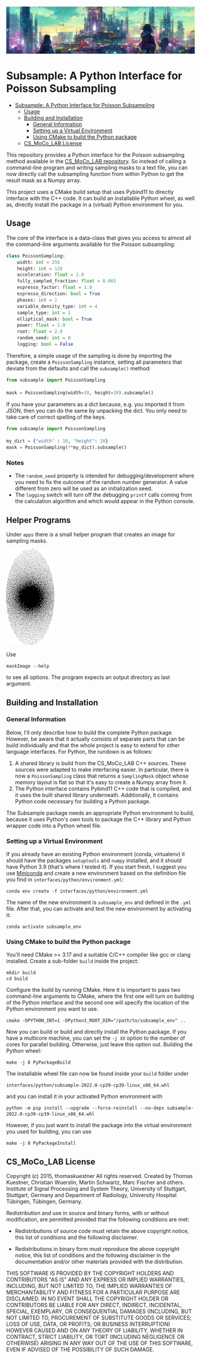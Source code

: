 ![Just a nice banner](subsample.jpg)

# Subsample: A Python Interface for Poisson Subsampling

<!-- TOC -->
* [Subsample: A Python Interface for Poisson Subsampling](#subsample--a-python-interface-for-poisson-subsampling)
  * [Usage](#usage)
  * [Building and Installation](#building-and-installation)
    * [General Information](#general-information)
    * [Setting up a Virtual Environment](#setting-up-a-virtual-environment)
    * [Using CMake to build the Python package](#using-cmake-to-build-the-python-package)
  * [CS_MoCo_LAB License](#csmocolab-license)
<!-- TOC -->

This repository provides a Python interface for the Poisson subsampling
method available in the [CS_MoCo_LAB repository](https://github.com/thomaskuestner/CS_MoCo_LAB).
So instead of calling a command-line program and writing sampling masks to a text file, you can now directly
call the subsampling function from within Python to get the result mask as a Numpy array.

This project uses a CMake build setup that uses Pybind11 to directly interface with the C++ code.
It can build an installable Python wheel, as well as, directly install the package in a (virtual) Python environment
for you.

## Usage

The core of the interface is a data-class that gives you access to almost all the command-line
arguments available for the Poisson subsampling:

```python
class PoissonSampling:
    width: int = 256
    height: int = 128
    acceleration: float = 2.0
    fully_sampled_fraction: float = 0.065
    espresso_factor: float = 1.0
    espresso_direction: bool = True
    phases: int = 1
    variable_density_type: int = 4
    sample_type: int = 1
    elliptical_mask: bool = True
    power: float = 2.0
    root: float = 2.0
    random_seed: int = 0
    logging: bool = False
```

Therefore, a simple usage of the sampling is done by importing the package, create a `PoissonSampling`
instance, setting all parameters that deviate from the defaults and call the `subsample()` method:

```python
from subsample import PoissonSampling

mask = PoissonSampling(width=10, height=10).subsample()
```

If you have your parameters as a dict because, e.g. you imported it from JSON, then you can do the same
by unpacking the dict.
You only need to take care of correct spelling of the keys.

```python
from subsample import PoissonSampling

my_dict = {"width" : 10, "height": 20}
mask = PoissonSampling(**my_dict).subsample()
```

### Notes

- The `random_seed` property is intended for debugging/development where you need to fix the outcome of the random
  number generator. A value different from zero will be used as an initialization seed.
- The `logging` switch will turn off the debugging `printf` calls coming from the calculation algorithm and which would
  appear in the Python console.

## Helper Programs

Under `apps` there is a small helper program that creates an image for sampling masks.

![Mask image](mask.png)

Use

```shell
maskImage --help
```

to see all options.
The program expects an output directory as last argument.

## Building and Installation

### General Information

Below, I'll only describe how to build the complete Python package.
However, be aware that it actually consists of separate parts that can be build individually
and that the whole project is easy to extend for other language interfaces.
For Python, the rundown is as follows:

1. A shared library is build from the CS_MoCo_LAB C++ sources. These sources were adapted to make
   interfacing easier. In particular, there is now a `PoissonSampling` class that returns a
   `SamplingMask` object whose memory layout is flat so that it's easy to create a Numpy array from it.
2. The Python interface contains Pybind11 C++ code that is compiled, and it uses the built shared
   library underneath. Additionally, it contains Python code necessary for building a Python package.

The Subsample package needs an appropriate Python environment to build, because it uses Python's own 
tools to package the C++ library and Python wrapper code into a Python wheel file.

### Setting up a Virtual Environment

If you already have an existing Python environment (conda, virtualenv) it should have the packages
`setuptools` and `numpy` installed, and it should have Python 3.9 (that's where I tested it).
If you start fresh, I suggest you use [Miniconda](https://docs.conda.io/en/latest/miniconda.html) and
create a new environment based on the definition file you find in 
`interfaces/python/environment.yml`:

```shell
conda env create -f interfaces/python/environment.yml
```

The name of the new environment is `subsample_env` and defined in the `.yml` file.
After that, you can activate and test the new environment by activating it:

```shell
conda activate subsample_env
```

### Using CMake to build the Python package

You'll need CMake >= 3.17 and a suitable C/C++ compiler like gcc or clang installed.
Create a sub-folder `build` inside the project:

```shell
mkdir build
cd build
```

Configure the build by running CMake.
Here it is important to pass two command-line arguments to CMake, where the first one will turn
on building of the Python interface and the second one will specify the location of the Python
environment you want to use.

```shell
cmake -DPYTHON_INT=1 -DPython3_ROOT_DIR="/path/to/subsample_env" ..
```

Now you can build or build and directly install the Python package.
If you have a multicore machine, you can set the `-j XX` option to the number of cores for parallel building.
Otherwise, just leave this option out.
Building the Python wheel:

```shell
make -j 8 PyPackageBuild
```

The installable wheel file can now be found inside your `build` folder under

```shell
interfaces/python/subsample-2022.0-cp39-cp39-linux_x86_64.whl
```

and you can install it in your activated Python environment with

```shell
python -m pip install --upgrade --force-reinstall --no-deps subsample-2022.0-cp39-cp39-linux_x86_64.whl
```

However, if you just want to install the package into the virtual environment you used for building,
you can use

```shell
make -j 8 PyPackageInstall 
```

## CS_MoCo_LAB License

Copyright (c) 2015, thomaskuestner
All rights reserved.
Created by Thomas Kuestner, Christian Wuerslin, Martin Schwartz, Marc Fischer
and others. Institute of Signal Processing and System Theory, University of Stuttgart,
Stuttgart, Germany and Department of Radiology, University Hospital Tübingen, Tübingen,
Germany.

Redistribution and use in source and binary forms, with or without
modification, are permitted provided that the following conditions are met:

* Redistributions of source code must retain the above copyright notice, this
  list of conditions and the following disclaimer.

* Redistributions in binary form must reproduce the above copyright notice,
  this list of conditions and the following disclaimer in the documentation
  and/or other materials provided with the distribution.

THIS SOFTWARE IS PROVIDED BY THE COPYRIGHT HOLDERS AND CONTRIBUTORS "AS IS"
AND ANY EXPRESS OR IMPLIED WARRANTIES, INCLUDING, BUT NOT LIMITED TO, THE
IMPLIED WARRANTIES OF MERCHANTABILITY AND FITNESS FOR A PARTICULAR PURPOSE ARE
DISCLAIMED. IN NO EVENT SHALL THE COPYRIGHT HOLDER OR CONTRIBUTORS BE LIABLE
FOR ANY DIRECT, INDIRECT, INCIDENTAL, SPECIAL, EXEMPLARY, OR CONSEQUENTIAL
DAMAGES (INCLUDING, BUT NOT LIMITED TO, PROCUREMENT OF SUBSTITUTE GOODS OR
SERVICES; LOSS OF USE, DATA, OR PROFITS; OR BUSINESS INTERRUPTION) HOWEVER
CAUSED AND ON ANY THEORY OF LIABILITY, WHETHER IN CONTRACT, STRICT LIABILITY,
OR TORT (INCLUDING NEGLIGENCE OR OTHERWISE) ARISING IN ANY WAY OUT OF THE USE
OF THIS SOFTWARE, EVEN IF ADVISED OF THE POSSIBILITY OF SUCH DAMAGE.

